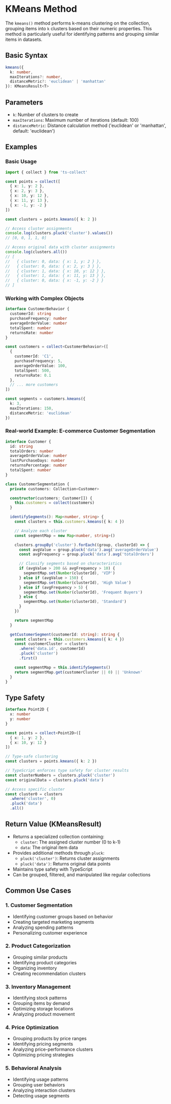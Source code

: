 # KMeans Method

The `kmeans()` method performs k-means clustering on the collection, grouping items into `k` clusters based on their numeric properties. This method is particularly useful for identifying patterns and grouping similar items in datasets.

## Basic Syntax

```typescript
kmeans({
  k: number,
  maxIterations?: number,
  distanceMetric?: 'euclidean' | 'manhattan'
}): KMeansResult<T>
```

## Parameters

- `k`: Number of clusters to create
- `maxIterations`: Maximum number of iterations (default: 100)
- `distanceMetric`: Distance calculation method ('euclidean' or 'manhattan', default: 'euclidean')

## Examples

### Basic Usage

```typescript
import { collect } from 'ts-collect'

const points = collect([
  { x: 1, y: 2 },
  { x: 2, y: 3 },
  { x: 10, y: 12 },
  { x: 11, y: 13 },
  { x: -1, y: -2 }
])

const clusters = points.kmeans({ k: 2 })

// Access cluster assignments
console.log(clusters.pluck('cluster').values())
// [0, 0, 1, 1, 0]

// Access original data with cluster assignments
console.log(clusters.all())
// [
//   { cluster: 0, data: { x: 1, y: 2 } },
//   { cluster: 0, data: { x: 2, y: 3 } },
//   { cluster: 1, data: { x: 10, y: 12 } },
//   { cluster: 1, data: { x: 11, y: 13 } },
//   { cluster: 0, data: { x: -1, y: -2 } }
// ]
```

### Working with Complex Objects

```typescript
interface CustomerBehavior {
  customerId: string
  purchaseFrequency: number
  averageOrderValue: number
  totalSpent: number
  returnsRate: number
}

const customers = collect<CustomerBehavior>([
  {
    customerId: 'C1',
    purchaseFrequency: 5,
    averageOrderValue: 100,
    totalSpent: 500,
    returnsRate: 0.1
  },
  // ... more customers
])

const segments = customers.kmeans({
  k: 3,
  maxIterations: 150,
  distanceMetric: 'euclidean'
})
```

### Real-world Example: E-commerce Customer Segmentation

```typescript
interface Customer {
  id: string
  totalOrders: number
  averageOrderValue: number
  lastPurchaseDays: number
  returnsPercentage: number
  totalSpent: number
}

class CustomerSegmentation {
  private customers: Collection<Customer>

  constructor(customers: Customer[]) {
    this.customers = collect(customers)
  }

  identifySegments(): Map<number, string> {
    const clusters = this.customers.kmeans({ k: 4 })

    // Analyze each cluster
    const segmentMap = new Map<number, string>()

    clusters.groupBy('cluster').forEach((group, clusterId) => {
      const avgValue = group.pluck('data').avg('averageOrderValue')
      const avgFrequency = group.pluck('data').avg('totalOrders')

      // Classify segments based on characteristics
      if (avgValue > 200 && avgFrequency > 10) {
        segmentMap.set(Number(clusterId), 'VIP')
      } else if (avgValue > 150) {
        segmentMap.set(Number(clusterId), 'High Value')
      } else if (avgFrequency > 5) {
        segmentMap.set(Number(clusterId), 'Frequent Buyers')
      } else {
        segmentMap.set(Number(clusterId), 'Standard')
      }
    })

    return segmentMap
  }

  getCustomerSegment(customerId: string): string {
    const clusters = this.customers.kmeans({ k: 4 })
    const customerCluster = clusters
      .where('data.id', customerId)
      .pluck('cluster')
      .first()

    const segmentMap = this.identifySegments()
    return segmentMap.get(customerCluster || 0) || 'Unknown'
  }
}
```

## Type Safety

```typescript
interface Point2D {
  x: number
  y: number
}

const points = collect<Point2D>([
  { x: 1, y: 2 },
  { x: 10, y: 12 }
])

// Type-safe clustering
const clusters = points.kmeans({ k: 2 })

// TypeScript enforces type safety for cluster results
const clusterNumbers = clusters.pluck('cluster')
const originalData = clusters.pluck('data')

// Access specific cluster
const cluster0 = clusters
  .where('cluster', 0)
  .pluck('data')
  .all()
```

## Return Value (KMeansResult<T>)

- Returns a specialized collection containing:
  - `cluster`: The assigned cluster number (0 to k-1)
  - `data`: The original item data
- Provides additional methods through `pluck`:
  - `pluck('cluster')`: Returns cluster assignments
  - `pluck('data')`: Returns original data points
- Maintains type safety with TypeScript
- Can be grouped, filtered, and manipulated like regular collections

## Common Use Cases

### 1. Customer Segmentation

- Identifying customer groups based on behavior
- Creating targeted marketing segments
- Analyzing spending patterns
- Personalizing customer experience

### 2. Product Categorization

- Grouping similar products
- Identifying product categories
- Organizing inventory
- Creating recommendation clusters

### 3. Inventory Management

- Identifying stock patterns
- Grouping items by demand
- Optimizing storage locations
- Analyzing product movement

### 4. Price Optimization

- Grouping products by price ranges
- Identifying pricing segments
- Analyzing price-performance clusters
- Optimizing pricing strategies

### 5. Behavioral Analysis

- Identifying usage patterns
- Grouping user behaviors
- Analyzing interaction clusters
- Detecting usage segments
